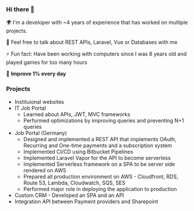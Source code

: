 ### Hi there 👋

🌍 I'm a developer with ~4 years of experience that has worked on multiple projects. 

💬 Feel free to talk about REST APIs, Laravel, Vue or Databases with me

⚡️ Fun fact: Have been working with computers since I was 8 years old and played games for too many hours

🌱 **Improve 1% every day**

### Projects

- Instituional websites
- IT Job Portal 
  - Learned about APIs, JWT, MVC frameworks
  - Performed optimizations by improving queries and preventing N+1 queries
- Job Portal (Germany)
  - Designed and implemented a REST API that implements OAuth, Recurring and One-time payments and a subscription system
  - Implemented CI/CD using Bitbucket Pipelines
  - Implemented Laravel Vapor for the API to become serverless
  - Implemented Serverless framework on a SPA to be server side rendered on AWS
  - Prepared all production environment on AWS - Cloudfront, RDS, Route 53, Lambda, Cloudwatch, SQS, SES
  - Performed major role in deploying the application to production
- Custom CRM - Developed an SPA and an API
- Integration API between Payment providers and Sharepoint
